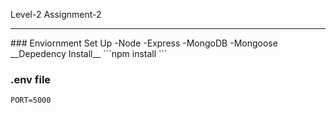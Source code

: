Level-2 Assignment-2  
<hr>
### Enviornment Set Up  
-Node
-Express
-MongoDB
 -Mongoose

<br>
__Depedency Install__
```npm install
```

### .env file 
```DATABASE_URL=mongodb+srv://level2:admin123@cluster0.jcgcmli.mongodb.net/L2?retryWrites=true&w=majority  
PORT=5000
```